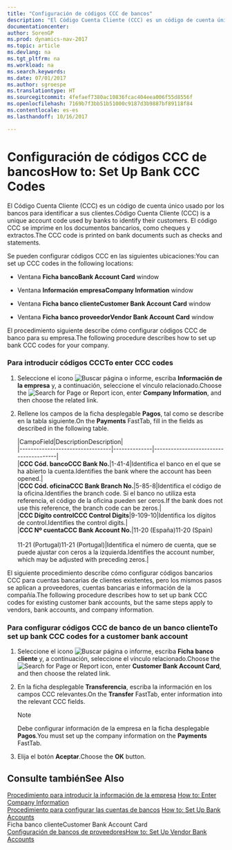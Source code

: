 ```yaml
---
title: "Configuración de códigos CCC de bancos"
description: "El Código Cuenta Cliente (CCC) es un código de cuenta único usado por los bancos para identificar a sus clientes. El código CCC se imprime en los documentos bancarios, como cheques y extractos."
documentationcenter: 
author: SorenGP
ms.prod: dynamics-nav-2017
ms.topic: article
ms.devlang: na
ms.tgt_pltfrm: na
ms.workload: na
ms.search.keywords: 
ms.date: 07/01/2017
ms.author: sgroespe
ms.translationtype: HT
ms.sourcegitcommit: 4fefaef7380ac10836fcac404eea006f55d8556f
ms.openlocfilehash: 7169b7f3bb51b51000c9187d3b9887bf89118f84
ms.contentlocale: es-es
ms.lasthandoff: 10/16/2017

---
```

# <a name="how-to-set-up-bank-ccc-codes"></a><span data-ttu-id="37f1f-104">Configuración de códigos CCC de bancos</span><span class="sxs-lookup"><span data-stu-id="37f1f-104">How to: Set Up Bank CCC Codes</span></span>
<span data-ttu-id="37f1f-105">El Código Cuenta Cliente (CCC) es un código de cuenta único usado por los bancos para identificar a sus clientes.</span><span class="sxs-lookup"><span data-stu-id="37f1f-105">Código Cuenta Cliente (CCC) is a unique account code used by banks to identify their customers.</span></span> <span data-ttu-id="37f1f-106">El código CCC se imprime en los documentos bancarios, como cheques y extractos.</span><span class="sxs-lookup"><span data-stu-id="37f1f-106">The CCC code is printed on bank documents such as checks and statements.</span></span>  
  
 <span data-ttu-id="37f1f-107">Se pueden configurar códigos CCC en las siguientes ubicaciones:</span><span class="sxs-lookup"><span data-stu-id="37f1f-107">You can set up CCC codes in the following locations:</span></span>  
  
-   <span data-ttu-id="37f1f-108">Ventana **Ficha banco**</span><span class="sxs-lookup"><span data-stu-id="37f1f-108">**Bank Account Card** window</span></span>  
  
-   <span data-ttu-id="37f1f-109">Ventana **Información empresa**</span><span class="sxs-lookup"><span data-stu-id="37f1f-109">**Company Information** window</span></span>  
  
-   <span data-ttu-id="37f1f-110">Ventana **Ficha banco cliente**</span><span class="sxs-lookup"><span data-stu-id="37f1f-110">**Customer Bank Account Card** window</span></span>  
  
-   <span data-ttu-id="37f1f-111">Ventana **Ficha banco proveedor**</span><span class="sxs-lookup"><span data-stu-id="37f1f-111">**Vendor Bank Account Card** window</span></span>  
  
 <span data-ttu-id="37f1f-112">El procedimiento siguiente describe cómo configurar códigos CCC de banco para su empresa.</span><span class="sxs-lookup"><span data-stu-id="37f1f-112">The following procedure describes how to set up bank CCC codes for your company.</span></span>  
  
### <a name="to-enter-ccc-codes"></a><span data-ttu-id="37f1f-113">Para introducir códigos CCC</span><span class="sxs-lookup"><span data-stu-id="37f1f-113">To enter CCC codes</span></span>  
  
1.  <span data-ttu-id="37f1f-114">Seleccione el icono ![Buscar página o informe](media/ui-search/search_small.png "icono Buscar página o informe"), escriba **Información de la empresa** y, a continuación, seleccione el vínculo relacionado.</span><span class="sxs-lookup"><span data-stu-id="37f1f-114">Choose the ![Search for Page or Report](media/ui-search/search_small.png "Search for Page or Report icon") icon, enter **Company Information**, and then choose the related link.</span></span>  
  
2.  <span data-ttu-id="37f1f-115">Rellene los campos de la ficha desplegable **Pagos**, tal como se describe en la tabla siguiente.</span><span class="sxs-lookup"><span data-stu-id="37f1f-115">On the **Payments** FastTab, fill in the fields as described in the following table.</span></span>  
  
    |<span data-ttu-id="37f1f-116">Campo</span><span class="sxs-lookup"><span data-stu-id="37f1f-116">Field</span></span>|<span data-ttu-id="37f1f-117">Description</span><span class="sxs-lookup"><span data-stu-id="37f1f-117">Description</span></span>|  
    |---------------------------------|--------------|---------------------------------------|  
    |<span data-ttu-id="37f1f-118">**CCC Cód. banco**</span><span class="sxs-lookup"><span data-stu-id="37f1f-118">**CCC Bank No.**</span></span>|<span data-ttu-id="37f1f-119">1-4</span><span class="sxs-lookup"><span data-stu-id="37f1f-119">1-4</span></span>|<span data-ttu-id="37f1f-120">Identifica el banco en el que se ha abierto la cuenta.</span><span class="sxs-lookup"><span data-stu-id="37f1f-120">Identifies the bank where the account has been opened.</span></span>|  
    |<span data-ttu-id="37f1f-121">**CCC Cód. oficina**</span><span class="sxs-lookup"><span data-stu-id="37f1f-121">**CCC Bank Branch No.**</span></span>|<span data-ttu-id="37f1f-122">5-8</span><span class="sxs-lookup"><span data-stu-id="37f1f-122">5-8</span></span>|<span data-ttu-id="37f1f-123">Identifica el código de la oficina.</span><span class="sxs-lookup"><span data-stu-id="37f1f-123">Identifies the branch code.</span></span> <span data-ttu-id="37f1f-124">Si el banco no utiliza esta referencia, el código de la oficina pueden ser ceros.</span><span class="sxs-lookup"><span data-stu-id="37f1f-124">If the bank does not use this reference, the branch code can be zeros.</span></span>|  
    |<span data-ttu-id="37f1f-125">**CCC Dígito control**</span><span class="sxs-lookup"><span data-stu-id="37f1f-125">**CCC Control Digits**</span></span>|<span data-ttu-id="37f1f-126">9-10</span><span class="sxs-lookup"><span data-stu-id="37f1f-126">9-10</span></span>|<span data-ttu-id="37f1f-127">Identifica los dígitos de control.</span><span class="sxs-lookup"><span data-stu-id="37f1f-127">Identifies the control digits.</span></span>|  
    |<span data-ttu-id="37f1f-128">**CCC Nº cuenta**</span><span class="sxs-lookup"><span data-stu-id="37f1f-128">**CCC Bank Account No.**</span></span>|<span data-ttu-id="37f1f-129">11-20 (España)</span><span class="sxs-lookup"><span data-stu-id="37f1f-129">11-20 (Spain)</span></span><br /><br /> <span data-ttu-id="37f1f-130">11-21 (Portugal)</span><span class="sxs-lookup"><span data-stu-id="37f1f-130">11-21 (Portugal)</span></span>|<span data-ttu-id="37f1f-131">Identifica el número de cuenta, que se puede ajustar con ceros a la izquierda.</span><span class="sxs-lookup"><span data-stu-id="37f1f-131">Identifies the account number, which may be adjusted with preceding zeros.</span></span>|  
  
 <span data-ttu-id="37f1f-132">El siguiente procedimiento describe cómo configurar códigos bancarios CCC para cuentas bancarias de clientes existentes, pero los mismos pasos se aplican a proveedores, cuentas bancarias e información de la compañía.</span><span class="sxs-lookup"><span data-stu-id="37f1f-132">The following procedure describes how to set up bank CCC codes for existing customer bank accounts, but the same steps apply to vendors, bank accounts, and company information.</span></span>  
  
### <a name="to-set-up-bank-ccc-codes-for-a-customer-bank-account"></a><span data-ttu-id="37f1f-133">Para configurar códigos CCC de banco de un banco cliente</span><span class="sxs-lookup"><span data-stu-id="37f1f-133">To set up bank CCC codes for a customer bank account</span></span>  
  
1.  <span data-ttu-id="37f1f-134">Seleccione el icono ![Buscar página o informe](media/ui-search/search_small.png "icono Buscar página o informe"), escriba **Ficha banco cliente** y, a continuación, seleccione el vínculo relacionado.</span><span class="sxs-lookup"><span data-stu-id="37f1f-134">Choose the ![Search for Page or Report](media/ui-search/search_small.png "Search for Page or Report icon") icon, enter **Customer Bank Account Card**, and then choose the related link.</span></span>  
  
2.  <span data-ttu-id="37f1f-135">En la ficha desplegable **Transferencia**, escriba la información en los campos CCC relevantes.</span><span class="sxs-lookup"><span data-stu-id="37f1f-135">On the **Transfer** FastTab, enter information into the relevant CCC fields.</span></span>  
  
    > [!NOTE]  
    >  <span data-ttu-id="37f1f-136">Debe configurar información de la empresa en la ficha desplegable **Pagos**.</span><span class="sxs-lookup"><span data-stu-id="37f1f-136">You must set up the company information on the **Payments** FastTab.</span></span>  
  
3.  <span data-ttu-id="37f1f-137">Elija el botón **Aceptar**.</span><span class="sxs-lookup"><span data-stu-id="37f1f-137">Choose the **OK** button.</span></span>  
  
## <a name="see-also"></a><span data-ttu-id="37f1f-138">Consulte también</span><span class="sxs-lookup"><span data-stu-id="37f1f-138">See Also</span></span>  
 <span data-ttu-id="37f1f-139">[Procedimiento para introducir la información de la empresa](how-to-enter-company-information.md) </span><span class="sxs-lookup"><span data-stu-id="37f1f-139">[How to: Enter Company Information](how-to-enter-company-information.md) </span></span>  
 <span data-ttu-id="37f1f-140">[Procedimiento para configurar las cuentas de bancos](how-to-set-up-bank-accounts.md) </span><span class="sxs-lookup"><span data-stu-id="37f1f-140">[How to: Set Up Bank Accounts](how-to-set-up-bank-accounts.md) </span></span>  
 <span data-ttu-id="37f1f-141">Ficha banco cliente</span><span class="sxs-lookup"><span data-stu-id="37f1f-141">Customer Bank Account Card</span></span>   
 [<span data-ttu-id="37f1f-142">Configuración de bancos de proveedores</span><span class="sxs-lookup"><span data-stu-id="37f1f-142">How to: Set Up Vendor Bank Accounts</span></span>](how-to-set-up-vendor-bank-accounts.md)
